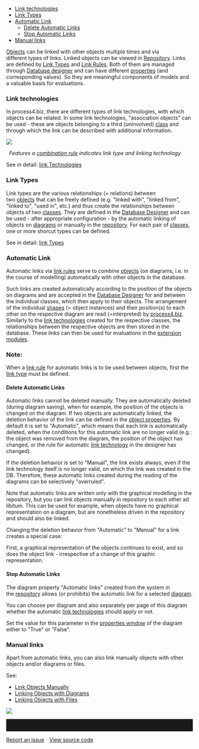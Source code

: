 -   [Link technologies](#link-technologies)
-   [Link Types](#link-types)
-   [Automatic Link](#automatic-link)
    -   [Delete Automatic Links](#delete-automatic-links)
    -   [Stop Automatic Links](#stop-automatic-links)
-   [Manual links](#manual-links)


[Objects](object) can be linked with other objects multiple times and
via different types of links. Linked objects can be viewed in
[Repository](repository). Links are defined by [Link Types](link-types)
and [Link Rules](link-rules). Both of them are managed through [Database
designer](database-designer) and can have
different [properties](property-group-and-property) (and corresponding
values). So they are meaningful components of models and a valuable
basis for evaluations.

### Link technologies

In process4.biz, there are different types of link technologies, with
which objects can be related. In some link technologies, "association
objects" can be used - these are objects belonging to a third
(uninvolved) [class](class) and through which the link can be described
with additional information.

![](//images.ctfassets.net/utx1h0gfm1om/3EWjgGvKyI8KsyCCsSUMYK/162d47a0ec84d641a74af1ab15682ee1/328842.png)

 
*Features a [combination rule](link-rules) indicates link type and linking technology*

See in detail: [link Technologies](link-technologies)

### Link Types

Link types are the various relationships (= relations) between
two [objects](object) that can be freely defined (e.g. "linked with",
"linked from", "linked to", "used in", etc.) and thus create the
relationships between objects of two [classes](class). They are defined
in the [Database Designer](database-designer) and can be used - after
appropriate configuration - by the automatic linking of objects
on [diagrams](diagram) or manually in the [repository](repository). For
each pair of [classes](class), one or more shorcut types can be defined.

See in detail: [link Types](link-types)

### Automatic Link

Automatic links via [link rules](link-rules) serve to
combine [objects](object) (on diagrams, i.e. in the course of modelling)
automatically with other objects in the database.

Such links are created automatically according to the position of the
objects on diagrams and are accepted in the [Database
Designer](database-designer) for and between the individual classes,
which then apply to their objects. The arrangement of the
individual [shapes](shapes-stencils-and-templates) (= object instances) and
their position(s) to each other on the respective diagram are read
(=interpreted) by [process4.biz](http://process4.biz). Similarly to
the [link technologies](link-technologies) created for the respective
classes, the relationships between the respective objects are then
stored in the database. These links can then be used for evaluations in
the [extension modules](process4.biz_Extension_Modules).

<div class="info">
<h3>Note:</h3>

When a [link rule](link-rules) for automatic links is to be used between
objects, first the [link type](link-types) must be defined.
  </div>

#### Delete Automatic Links

Automatic links cannot be deleted manually. They are automatically
deleted (during diagram saving), when for example, the position of the
objects is changed on the diagram. If two objects are automatically
linked, the deletion behavior of the link can be defined in the [object
properties](properties-dialog-box). By default it is set to
"Automatic", which means that each link is automatically deleted, when
the conditions for this automatic link are no longer valid (e.g.: the
object was removed from the diagram, the position of the object has
changed, or the rule for automatic [link
technology](link-technologies) in the designer has changed).

If the deletion behavior is set to "Manual", the link exists always,
even if the link technology itself is no longer valid, on which the link
was created in the DB. Therefore, these automatic links created during
the reading of the diagrams can be selectively "overruled".

Note that automatic links are written only with the graphical modelling
in the repository, but you can link objects manually in repository to
each other ad libitum. This can be used for example, when objects have
no graphical representation on a diagram, but are nonetheless driven in
the repository and should also be linked.

<div class="warning">

Changing the deletion behavior from "Automatic" to "Manual" for a link
creates a special case:

First, a graphical representation of the objects continues to exist, and
so does the object link - irrespective of a change of this graphic
representation.
  </div>

#### Stop Automatic Links

The diagram property "Automatic links" created from the system in
the [repository](repository) allows (or prohibits) the automatic link
for a selected [diagram](diagram).

You can choose per diagram and also separately per page of this diagram
whether the automatic [link technologies](link-technologies) should
apply or not.

Set the value for this parameter in the [properties
window](properties-dialog-box) of the diagram either to "True" or
"False".

### Manual links

Apart from automatic links, you can also link manually objects with
other objects and/or diagrams or files.

See:

-   [Link Objects Manually](manual-object-links)
-   [Linking Objects with Diagrams](linking-objects-with-diagrams)
-   [Linking Objects with Files](linking-objects-with-files)

![](//images.ctfassets.net/utx1h0gfm1om/3ErhVhPZxYgKqiiegCKCac/a88acefe5ad0d8f0fc0914660bf63842/328898.png)
<hr style="padding-top:2rem" />
<a href="https://github.com/process4/docs/issues" target="_blank" class="bgw btn btn-primary btn-lg shadow-sm">Report an issue</a>
<a href="https://github.com/process4/docs" target="_blank" class="bgw btn btn-primary btn-lg shadow-sm" style="margin-left:10px;">View source code</a>